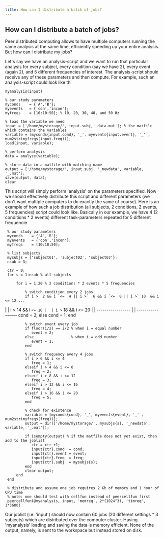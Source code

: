 ```yaml
---
title: How can I distribute a batch of jobs?
---
```


## How can I distribute a batch of jobs?

Peer distributed computing allows to have multiple computers running the same analysis at the same time, efficiently speeding up your entire analysis. But how can I distribute my jobs?

Let's say we have an analysis-script and we want to run that particular analysis for every subject, every condition (say we have 2), every event (again 2), and 5 different frequencies of interest. The analysis-script should receive any of these parameters and then compute. For example, such an analysis-script could look like thi

    myanalysis(input)
    
    % our study parameters
    myconds    = {'A','B'}; 
    myevents   = {'con','incon'};
    myfreqs    = [10:10:50]; % 10, 20, 30, 40, and 50 Hz
    
    % load the variable we need 
    input = ['/home/mystorage/', input.subj,'_data.mat']; % the matfile which contains the variables
    variable = [myconds{input.cond}, '_', myevents{input.event}, '_' , num2str(myfreqs(input.freq))];
    load(input, variable);
    
    % perform analysis
    data = analyze(variable);
    
    % store data in a matfile with matching name
    output = ['/home/mystorage/', input.subj, '_newdata', variable, '_.mat']; 
    save(output, data);
    clear

This script will simply perform 'analysis' on the parameters specified. Now we should effectively distribute this script and different parameters (we don't want multiple computers to do exactly the same of course). Here is an example of how such a job distribution (all subjects, 2 conditions, 2 events, 5 frequencies) script could look like. Basically in our example, we have 4 (2 conditions * 2 events) different task-parameters repeated for 5 different frequencie

     % our study parameters
     myconds    = {'A','B'}; 
     myevents   = {'con','incon'};
     myfreqs    = [10:10:50];
    
     % list subjects
     mysubjs = {'subject01', 'subject02', 'subject03'};
     nsub = 3;
     
     ctr = 0; 
     for s = 1:nsub % all subjects
         
         for i = 1:20 % 2 conditions * 2 events * 5 frequencies
            
             % switch condition every 2 jobs
             if i >  2 && i `<=  4 || i >`  6 && i `<=  8 || i >` 10  && i <= 12 ...
 |  | i > 14 && i `<= 16 |  | i >` 18 && i <= 20
 |  | ----------------- |  | -----------------
                cond = 2;
             else
                cond = 1;
             end
        
             % switch event every job
             if floor(i/2) == i/2 % when i = equal number
                event = 2;
             else                 % when i = odd number
                event = 1;
             end
        
             % switch frequency every 4 jobs
             if i > 0 && i <= 4
                freq = 1;
             elseif i > 4 && i <= 8
                freq = 2;
             elseif i > 8 && i <= 12
                freq = 3;
             elseif i > 12 && i <= 16
                freq = 4;
             elseif i > 16 && i <= 20
                freq = 5;
             end
        
             % check for existence
             variable = [myconds{cond}, '_', myevents{event}, '_' , num2str(myfreqs(freq))];
             output = dir(['/home/mystorage/', mysubjs{s}, '_newdata', variable, '_.mat']);
             
             if isempty(output) % if the matfile does not yet exist, then add to the joblist
                ctr = ctr +1;
                input{ctr}.cond  = cond;
                input{ctr}.event = event;
                input{ctr}.freq  = freq;
                input{ctr}.subj  = mysubjs{s};
             end
             clear output;
         end
     end
     
     % distribute and assume one job requires 2 Gb of memory and 1 hour of CPU time
     % note: one should test with cellfun instead of peercellfun first
     peercellfun(@myanalysis, input, 'memreq', 2*(1024^3), 'timreq', 1*3600)   
    

Our joblist (i.e. 'input') should now contain 60 jobs (20 different settings * 3 subjects) which are distributed over the computer cluster. Having 'myanalysis' loading and saving the data is memory efficient. None of the output, namely, is sent to the workspace but instead stored on disk. 

